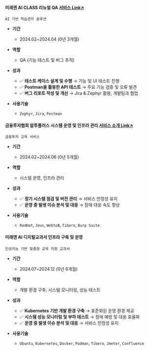#### 미래엔 AI CLASS 리뉴얼 QA [서비스 Link↗](https://aiclass.m-teacher.co.kr/)
`AI 기반 학습관리 솔루션`
  
- **기간**
  - 2024.02~2024.04 (0년 3개월) 

- **역할**
  - QA (기능 테스트 및 버그 추적)

- **성과**
  - ✅ **테스트 케이스 설계 및 수행** → 기능 및 UI 테스트 진행
  - ✅ **Postman을 활용한 API 테스트** → 주요 기능 검증 및 오류 발견
  - ✅ **버그 리포트 작성 및 개선** → Jira & Zephyr 활용, 개발팀과 협업  

- **사용기술**
  - `Zephyr`, `Jira`, `Postman`

 
#### 금융투자협회 알투플러스 시스템 운영 및 인프라 관리 [서비스 소개 Link↗](https://drive.google.com/file/d/1oAs1xYucRvMdSbHEnj96sgJKv0x6Jwa3/view)
`금융투자 교육 서비스`
  
- **기간**
  - 2024.02~2024.06 (0년 5개월) 

- **역할**
  - 시스템 운영, 인프라 관리

- **성과**
  - ✅ **정기 시스템 점검 및 버전 관리** → 서비스 안정성 유지
  - ✅ **운영 중 발생 이슈 분석 및 대응** → 장애 대응 속도 향상

- **사용기술**
  - `RedHat`, `Jeus`, `WebtoB`, `Tibero`, `Burp Suite`

 
#### 미래엔 AI 디지털교과서 인프라 구축 및 운영
`인공지능 기반 맞춤형 교육 지원 교과서`
  
- **기간**
  - 2024.07~2024.12 (0년 6개월) 

- **역할**
  - 개발 환경 구축, 시스템 모니터링, 성능 테스트 

- **성과**
  - ✅ **Kubernetes 기반 개발 환경 구축** → 표준화된 운영 환경 제공
  - ✅ **시스템 성능 모니터링 및 부하 테스트** → 장애 예방 및 대응 효율화  
  - ✅ **운영 중 발생 이슈 분석 및 대응** → 서비스 안정성 유지

- **사용기술**
  - `Ubuntu`, `Kubernetes`, `Docker`, `Podman`, `Tibero`, `Jmeter`, `Confluence`
